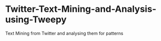 # Twitter-Text-Mining-and-Analysis-using-Tweepy
Text Mining from Twitter and analysing them for patterns
